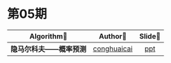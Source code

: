 # 第05期

|   Algorithm📜   |                 Author🤔                 |                 Slide📄                  |
| :-------------: | :--------------------------------------: | :--------------------------------------: |
| **隐马尔科夫——概率预测** | [conghuaicai](https://github.com/conghuaicai) | [ppt](https://drive.google.com/file/d/10YnAP9NdQ0yY_sgesDdQs36nwBE-ErNI/view?usp=sharing) |

